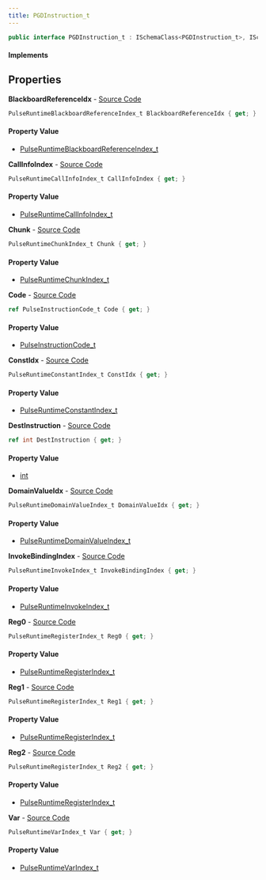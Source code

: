 ```yaml
---
title: PGDInstruction_t
---
```


```csharp
public interface PGDInstruction_t : ISchemaClass<PGDInstruction_t>, ISchemaField, ISchemaClass, INativeHandle
```

#### Implements

## Properties

**BlackboardReferenceIdx** - [Source Code](https://github.com/swiftly-solution/swiftlys2/blob/main/managed/src/SwiftlyS2.Generated/Schemas/Interfaces/PGDInstruction_t.cs#L38)

```csharp
PulseRuntimeBlackboardReferenceIndex_t BlackboardReferenceIdx { get; }
```

#### Property Value

- [PulseRuntimeBlackboardReferenceIndex_t](/docs/api/shared/schemadefinitions/pulseruntimeblackboardreferenceindex_t)

**CallInfoIndex** - [Source Code](https://github.com/swiftly-solution/swiftlys2/blob/main/managed/src/SwiftlyS2.Generated/Schemas/Interfaces/PGDInstruction_t.cs#L32)

```csharp
PulseRuntimeCallInfoIndex_t CallInfoIndex { get; }
```

#### Property Value

- [PulseRuntimeCallInfoIndex_t](/docs/api/shared/schemadefinitions/pulseruntimecallinfoindex_t)

**Chunk** - [Source Code](https://github.com/swiftly-solution/swiftlys2/blob/main/managed/src/SwiftlyS2.Generated/Schemas/Interfaces/PGDInstruction_t.cs#L28)

```csharp
PulseRuntimeChunkIndex_t Chunk { get; }
```

#### Property Value

- [PulseRuntimeChunkIndex_t](/docs/api/shared/schemadefinitions/pulseruntimechunkindex_t)

**Code** - [Source Code](https://github.com/swiftly-solution/swiftlys2/blob/main/managed/src/SwiftlyS2.Generated/Schemas/Interfaces/PGDInstruction_t.cs#L16)

```csharp
ref PulseInstructionCode_t Code { get; }
```

#### Property Value

- [PulseInstructionCode_t](/docs/api/shared/schemadefinitions/pulseinstructioncode_t)

**ConstIdx** - [Source Code](https://github.com/swiftly-solution/swiftlys2/blob/main/managed/src/SwiftlyS2.Generated/Schemas/Interfaces/PGDInstruction_t.cs#L34)

```csharp
PulseRuntimeConstantIndex_t ConstIdx { get; }
```

#### Property Value

- [PulseRuntimeConstantIndex_t](/docs/api/shared/schemadefinitions/pulseruntimeconstantindex_t)

**DestInstruction** - [Source Code](https://github.com/swiftly-solution/swiftlys2/blob/main/managed/src/SwiftlyS2.Generated/Schemas/Interfaces/PGDInstruction_t.cs#L30)

```csharp
ref int DestInstruction { get; }
```

#### Property Value

- [int](https://learn.microsoft.com/dotnet/api/system.int32)

**DomainValueIdx** - [Source Code](https://github.com/swiftly-solution/swiftlys2/blob/main/managed/src/SwiftlyS2.Generated/Schemas/Interfaces/PGDInstruction_t.cs#L36)

```csharp
PulseRuntimeDomainValueIndex_t DomainValueIdx { get; }
```

#### Property Value

- [PulseRuntimeDomainValueIndex_t](/docs/api/shared/schemadefinitions/pulseruntimedomainvalueindex_t)

**InvokeBindingIndex** - [Source Code](https://github.com/swiftly-solution/swiftlys2/blob/main/managed/src/SwiftlyS2.Generated/Schemas/Interfaces/PGDInstruction_t.cs#L26)

```csharp
PulseRuntimeInvokeIndex_t InvokeBindingIndex { get; }
```

#### Property Value

- [PulseRuntimeInvokeIndex_t](/docs/api/shared/schemadefinitions/pulseruntimeinvokeindex_t)

**Reg0** - [Source Code](https://github.com/swiftly-solution/swiftlys2/blob/main/managed/src/SwiftlyS2.Generated/Schemas/Interfaces/PGDInstruction_t.cs#L20)

```csharp
PulseRuntimeRegisterIndex_t Reg0 { get; }
```

#### Property Value

- [PulseRuntimeRegisterIndex_t](/docs/api/shared/schemadefinitions/pulseruntimeregisterindex_t)

**Reg1** - [Source Code](https://github.com/swiftly-solution/swiftlys2/blob/main/managed/src/SwiftlyS2.Generated/Schemas/Interfaces/PGDInstruction_t.cs#L22)

```csharp
PulseRuntimeRegisterIndex_t Reg1 { get; }
```

#### Property Value

- [PulseRuntimeRegisterIndex_t](/docs/api/shared/schemadefinitions/pulseruntimeregisterindex_t)

**Reg2** - [Source Code](https://github.com/swiftly-solution/swiftlys2/blob/main/managed/src/SwiftlyS2.Generated/Schemas/Interfaces/PGDInstruction_t.cs#L24)

```csharp
PulseRuntimeRegisterIndex_t Reg2 { get; }
```

#### Property Value

- [PulseRuntimeRegisterIndex_t](/docs/api/shared/schemadefinitions/pulseruntimeregisterindex_t)

**Var** - [Source Code](https://github.com/swiftly-solution/swiftlys2/blob/main/managed/src/SwiftlyS2.Generated/Schemas/Interfaces/PGDInstruction_t.cs#L18)

```csharp
PulseRuntimeVarIndex_t Var { get; }
```

#### Property Value

- [PulseRuntimeVarIndex_t](/docs/api/shared/schemadefinitions/pulseruntimevarindex_t)

